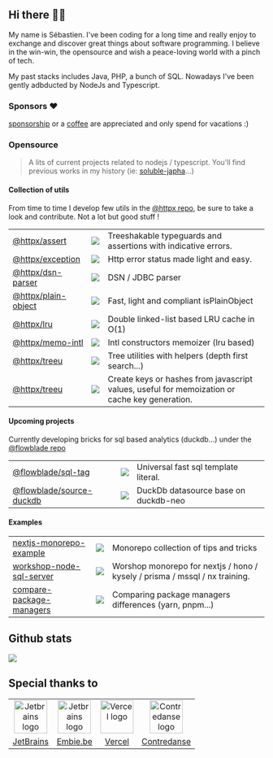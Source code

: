 ## Hi there 👋🏼

My name is Sébastien. I've been coding for a long time and really enjoy to exchange and discover great things about software programming. I believe in the win-win, the opensource and wish a peace-loving world with a pinch of tech.

My past stacks includes Java, PHP, a bunch of SQL. Nowadays I've been gently adbducted by NodeJs and Typescript.


### Sponsors :heart:

[sponsorship](https://github.com/sponsors/belgattitude) or a [coffee](https://ko-fi.com/belgattitude) are appreciated and only spend for vacations :)

### Opensource

> A lits of current projects related to nodejs / typescript. You'll find previous works in my history (ie: [soluble-japha](https://github.com/belgattitude/soluble-japha)...)

#### Collection of utils

From time to time I develop few utils in the [@httpx repo](https://github.com/belgattitude/httpx), be sure to take a look
and contribute. Not a lot but good stuff !
 
<table>
  <tr>
    <td align="left">
        <a href="https://github.com/belgattitude/httpx/tree/main/packages/assert#readme">@httpx/assert</a>
    </td>
    <td align="left">
      <img src="https://img.shields.io/npm/dm/@httpx/assert?style=for-the-badge&labelColor=AEA&color=FFF&label=DL" />
    </td>
    <td align="left">
      Treeshakable typeguards and assertions with indicative errors.
    </td>
  </tr>
  <tr>
    <td align="left">
        <a href="https://github.com/belgattitude/httpx/tree/main/packages/exception#readme">@httpx/exception</a>
    </td>
    <td align="left">
      <img src="https://img.shields.io/npm/dm/@httpx/exception?style=for-the-badge&labelColor=AEA&color=FFF&label=DL" />
    </td>
    <td align="left">
      Http error status made light and easy.
    </td>
  </tr>
  <tr>
    <td align="left">
        <a href="https://github.com/belgattitude/httpx/tree/main/packages/dsn-parser#readme">@httpx/dsn-parser</a>
    </td>
    <td align="left">
      <img src="https://img.shields.io/npm/dm/@httpx/dsn-parser?style=for-the-badge&labelColor=AEA&color=FFF&label=DL" />
    </td>
    <td align="left">
      DSN / JDBC parser 
    </td>
  </tr>
    <tr>
    <td align="left">
        <a href="https://github.com/belgattitude/httpx/tree/main/packages/plain-object#readme">@httpx/plain-object</a>
    </td>
    <td align="left">
      <img src="https://img.shields.io/npm/dm/@httpx/plain-object?style=for-the-badge&labelColor=AEA&color=FFF&label=DL" />
    </td>
    <td align="left">
      Fast, light and compliant isPlainObject
    </td>
  </tr>
  <tr>
    <td align="left">
        <a href="https://github.com/belgattitude/httpx/tree/main/packages/lru#readme">@httpx/lru</a>
    </td>
    <td align="left">
      <img src="https://img.shields.io/npm/dm/@httpx/lru?style=for-the-badge&labelColor=AEA&color=FFF&label=DL" />
    </td>
    <td align="left">
      Double linked-list based LRU cache in O(1)
    </td>
  </tr>
  <tr>
    <td align="left">
        <a href="https://github.com/belgattitude/httpx/tree/main/packages/memo-intl#readme">@httpx/memo-intl</a>
    </td>
    <td align="left">
      <img src="https://img.shields.io/npm/dm/@httpx/memo-intl?style=for-the-badge&labelColor=AEA&color=FFF&label=DL" />
    </td>
    <td align="left">
      Intl constructors memoizer (lru based) 
    </td>
  </tr>
  <tr>
    <td align="left">
        <a href="https://github.com/belgattitude/httpx/tree/main/packages/treeu#readme">@httpx/treeu</a>
    </td>
    <td align="left">
      <img src="https://img.shields.io/npm/dm/@httpx/treeu?style=for-the-badge&labelColor=AEA&color=FFF&label=DL" />
    </td>
    <td align="left">
      Tree utilities with helpers (depth first search...)
    </td>
  </tr>
   <tr>
    <td align="left">
        <a href="https://github.com/belgattitude/httpx/tree/main/packages/stable-hash#readme">@httpx/treeu</a>
    </td>
    <td align="left">
      <img src="https://img.shields.io/npm/dm/@httpx/stable-hash?style=for-the-badge&labelColor=AEA&color=FFF&label=DL" />
    </td>
    <td align="left">
      Create keys or hashes from javascript values, useful for memoization or cache key generation.
    </td>
  </tr>
</table>

#### Upcoming projects

Currently developing bricks for sql based analytics (duckdb...) under the [@flowblade repo](https://github.com/belgattitude/flowblade)

<table>
  <tr>
    <td align="left">
        <a href="https://github.com/belgattitude/flowblade/tree/main/packages/sql-tag#readme">@flowblade/sql-tag</a>
    </td>
    <td align="left">
      <img src="https://img.shields.io/npm/dm/@flowblade/sql-tag?style=for-the-badge&labelColor=AEA&color=FFF&label=DL" />
    </td>
    <td align="left">
      Universal fast sql template literal.
    </td>
  </tr>
  <tr>
    <td align="left">
        <a href="https://github.com/belgattitude/flowblade/tree/main/packages/source-duckdb#readme">@flowblade/source-duckdb</a>
    </td>
    <td align="left">
      <img src="https://img.shields.io/npm/dm/@flowblade/source-duckdb?style=for-the-badge&labelColor=AEA&color=FFF&label=DL" />
    </td>
    <td align="left">
      DuckDb datasource base on duckdb-neo
    </td>
  </tr>
</table>


#### Examples

<table>
  <tr>
    <td align="left">
        <a href="https://github.com/belgattitude/nextjs-monorepo-example">nextjs-monorepo-example</a>
    </td>
    <td align="left">
      <img src="https://img.shields.io/github/stars/belgattitude/nextjs-monorepo-example?style=for-the-badge&labelColor=AEA&color=FFF">
    </td>
    <td align="left">
      Monorepo collection of tips and tricks
    </td>
  </tr>
  <tr>
    <td align="left">
        <a href="https://github.com/belgattitude/workshop-node-sql-server">workshop-node-sql-server</a>
    </td>
    <td align="left">
      <img src="https://img.shields.io/github/stars/belgattitude/workshop-node-sql-server?style=for-the-badge&labelColor=AEA&color=FFF">
    </td>
    <td align="left">
      Worshop monorepo for nextjs / hono / kysely / prisma / mssql / nx training.
    </td>
  </tr>
   <tr>
    <td align="left">
        <a href="https://github.com/belgattitude/compare-package-managers">compare-package-managers</a>
    </td>
    <td align="left">
      <img src="https://img.shields.io/github/stars/belgattitude/compare-package-managers?style=for-the-badge&labelColor=AEA&color=FFF">
    </td>
    <td align="left">
      Comparing package managers differences (yarn, pnpm...)
    </td>
  </tr>


</table>


## Github stats  

![](https://github-readme-stats-one-bice.vercel.app/api?username=belgattitude&show_icons=true&include_all_commits=true&count_private=true&role=OWNER,ORGANIZATION_MEMBER,COLLABORATOR)


## Special thanks to

<table>
  <tr>
    <td align="center">
      <a href="https://www.jetbrains.com/?ref=belgattitude" target="_blank">
         <img width="65" src="https://asset.brandfetch.io/idarKiKkI-/id53SttZhi.jpeg" alt="Jetbrains logo" />
      </a>
    </td>
    <td align="center">
      <a href="https://www.embie.be/?ref=belgattitude" target="_blank">
        <img width="65" src="https://avatars.githubusercontent.com/u/98402122?s=200&v=4" alt="Jetbrains logo" />    
      </a>
    </td>
    <td align="center">
      <a href="https://www.vercel.com/?ref=belgattitude" target="_blank">
        <img width="65" src="https://avatars.githubusercontent.com/u/14985020?s=200&v=4" alt="Vercel logo" />    
      </a>
    </td>
    <td align="center">
      <a href="https://contredanse.org/?ref=belgattitude" target="_blank">
        <img width="65" src="https://avatars.githubusercontent.com/u/38694280?s=96&v=4" alt="Contredanse logo" />    
      </a>
    </td>
  </tr>
  <tr>
    <td align="center">
      <a href="https://www.jetbrains.com/?ref=belgattitude" target="_blank">JetBrains</a>
    </td>
    <td align="center">
      <a href="https://www.embie.be/?ref=belgattitude" target="_blank">Embie.be</a>
    </td>
    <td align="center">
      <a href="https://vercel.com/?ref=belgattitude" target="_blank">Vercel</a>
    </td>
    <td align="center">
      <a href="https://contredanse.org/?ref=belgattitude" target="_blank">
        Contredanse
      </a>
    </td>
  </tr>
</table>
